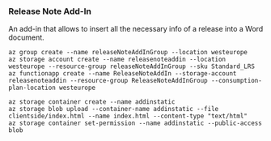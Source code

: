 ### Release Note Add-In
An add-in that allows to insert all the necessary info of a release into a Word document.

	az group create --name releaseNoteAddInGroup --location westeurope
	az storage account create --name releasenoteaddin --location westeurope --resource-group releaseNoteAddInGroup --sku Standard_LRS
	az functionapp create --name ReleaseNoteAddIn --storage-account releasenoteaddin --resource-group ReleaseNoteAddInGroup --consumption-plan-location westeurope

	az storage container create --name addinstatic
	az storage blob upload --container-name addinstatic --file clientside/index.html --name index.html --content-type "text/html"
	az storage container set-permission --name addinstatic --public-access blob
	
